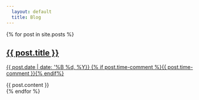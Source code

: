 ```yaml
---
  layout: default
  title: Blog
---
```

<div class="listing">
    {% for post in site.posts %}
    <post>
        <post-header class="entry-header">
            <h2 class="entry-title">
            <a href="{{ post.url | prepend: site.baseurl }}">{{ post.title }}</a>
            </h2>
            <p class="published" datetime="{{ post.date }}" pubdate="">
            <a href="{{ post.url | prepend: site.baseurl }}">{{ post.date | date: '%B %d, %Y}} {% if post.time-comment %}{{ post.time-comment }}{% endif%}</a>
            </p>
        </post-header>
        <div class="entry-content">
            {{ post.content }}
        </div>
    </post>
    {% endfor %}
</div>
